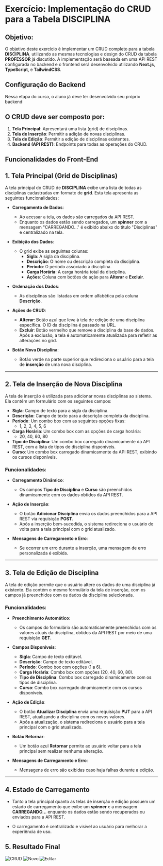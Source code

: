 # Exercício: Implementação do CRUD para a Tabela DISCIPLINA

## Objetivo:
O objetivo deste exercício é implementar um CRUD completo para a tabela **DISCIPLINA**, utilizando as mesmas tecnologias e design do CRUD da tabela **PROFESSOR** já discutido. A implementação será baseada em uma API REST configurada no backend e o frontend será desenvolvido utilizando **Next.js**, **TypeScript**, e **TailwindCSS**.

## Configuração do Backend
Nessa etapa do curso, o aluno já deve ter desenvolvido seu próprio backend

## O CRUD deve ser composto por:
1. **Tela Principal**: Apresentará uma lista (grid) de disciplinas.
2. **Tela de Inserção**: Permitir a adição de novas disciplinas.
3. **Tela de Edição**: Permitir a edição de disciplinas existentes.
4. **Backend (API REST)**: Endpoints para todas as operações do CRUD.

## Funcionalidades do Front-End 

## 1. Tela Principal (Grid de Disciplinas)
A tela principal do CRUD de **DISCIPLINA** exibe uma lista de todas as disciplinas cadastradas em formato de **grid**. Esta tela apresenta as seguintes funcionalidades:

- **Carregamento de Dados**:
  - Ao acessar a tela, os dados são carregados da API REST.
  - Enquanto os dados estão sendo carregados, um **spinner** com a mensagem "CARREGANDO..." é exibido abaixo do título "Disciplinas" e centralizado na tela.
  
- **Exibição dos Dados**:
  - O grid exibe as seguintes colunas:
    - **Sigla**: A sigla da disciplina.
    - **Descrição**: O nome ou descrição completa da disciplina.
    - **Período**: O período associado à disciplina.
    - **Carga Horária**: A carga horária total da disciplina.
    - **Ações**: Coluna com botões de ação para **Alterar** e **Excluir**.

- **Ordenação dos Dados**:
  - As disciplinas são listadas em ordem alfabética pela coluna **Descrição**.

- **Ações de CRUD**:
  - **Alterar**: Botão azul que leva à tela de edição de uma disciplina específica. O ID da disciplina é passado na URL.
  - **Excluir**: Botão vermelho que remove a disciplina da base de dados. Após a exclusão, a tela é automaticamente atualizada para refletir as alterações no grid.
  
- **Botão Nova Disciplina**:
  - Botão verde na parte superior que redireciona o usuário para a tela de **inserção** de uma nova disciplina.

---

## 2. Tela de Inserção de Nova Disciplina

A tela de inserção é utilizada para adicionar novas disciplinas ao sistema. Ela contém um formulário com os seguintes campos:

- **Sigla**: Campo de texto para a sigla da disciplina.
- **Descrição**: Campo de texto para a descrição completa da disciplina.
- **Período**: Um combo box com as seguintes opções fixas:
  - 1, 2, 3, 4, 5, 6
- **Carga Horária**: Um combo box com as opções de carga horária:
  - 20, 40, 60, 80
- **Tipo de Disciplina**: Um combo box carregado dinamicamente da API REST, com a lista de tipos de disciplina disponíveis.
- **Curso**: Um combo box carregado dinamicamente da API REST, exibindo os cursos disponíveis.

### Funcionalidades:
- **Carregamento Dinâmico**:
  - Os campos **Tipo de Disciplina** e **Curso** são preenchidos dinamicamente com os dados obtidos da API REST.
  
- **Ação de Inserção**:
  - O botão **Adicionar Disciplina** envia os dados preenchidos para a API REST via requisição **POST**.
  - Após a inserção bem-sucedida, o sistema redireciona o usuário de volta para a tela principal com o grid atualizado.
  
- **Mensagens de Carregamento e Erro**:
  - Se ocorrer um erro durante a inserção, uma mensagem de erro personalizada é exibida.

---

## 3. Tela de Edição de Disciplina

A tela de edição permite que o usuário altere os dados de uma disciplina já existente. Ela contém o mesmo formulário da tela de inserção, com os campos já preenchidos com os dados da disciplina selecionada.

### Funcionalidades:
- **Preenchimento Automático**:
  - Os campos do formulário são automaticamente preenchidos com os valores atuais da disciplina, obtidos da API REST por meio de uma requisição **GET**.

- **Campos Disponíveis**:
  - **Sigla**: Campo de texto editável.
  - **Descrição**: Campo de texto editável.
  - **Período**: Combo box com opções (1 a 6).
  - **Carga Horária**: Combo box com opções (20, 40, 60, 80).
  - **Tipo de Disciplina**: Combo box carregado dinamicamente com os tipos de disciplina.
  - **Curso**: Combo box carregado dinamicamente com os cursos disponíveis.

- **Ação de Edição**:
  - O botão **Atualizar Disciplina** envia uma requisição **PUT** para a API REST, atualizando a disciplina com os novos valores.
  - Após a atualização, o sistema redireciona o usuário para a tela principal com o grid atualizado.

- **Botão Retornar**:
  - Um botão azul **Retornar** permite ao usuário voltar para a tela principal sem realizar nenhuma alteração.

- **Mensagens de Carregamento e Erro**:
  - Mensagens de erro são exibidas caso haja falhas durante a edição.

---

## 4. Estado de Carregamento
- Tanto a tela principal quanto as telas de inserção e edição possuem um estado de carregamento que exibe um **spinner** e a mensagem **CARREGANDO...** enquanto os dados estão sendo recuperados ou enviados para a API REST.
  
- O carregamento é centralizado e visível ao usuário para melhorar a experiência de uso.


## 5. Resultado Final

![CRUD](./img/crud.png)
![Novo](./img/new.png)
![Editar](./img/edit.png)

